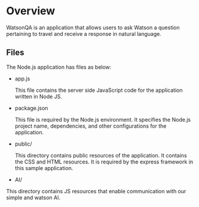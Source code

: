 # Overview

WatsonQA is an application that allows users to ask Watson a question pertaining to travel and receive a response in natural language.


## Files

The Node.js application has files as below:

*   app.js

	This file contains the server side JavaScript code for the application written in Node JS.

*   package.json

	This file is required by the Node.js environment. It specifies the Node.js project name, dependencies, and other configurations for the application.

*   public/

	This directory contains public resources of the application. It contains the CSS and HTML resources. It is required by the express framework in this sample application.

  *   AI/

  This directory contains JS resources that enable communication with our simple and watson AI.
